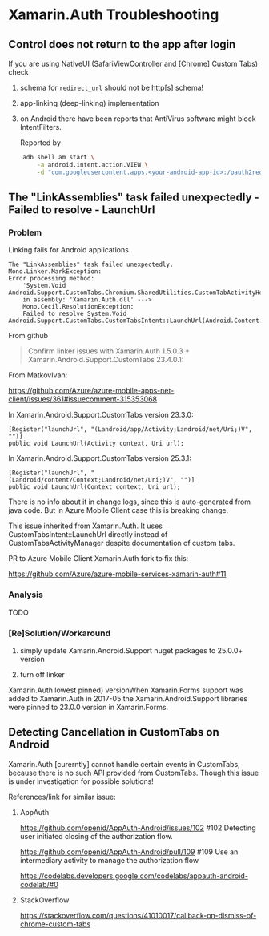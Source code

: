 # Xamarin.Auth Troubleshooting 

## Control does not return to the app after login

If you are using NativeUI (SafariViewController and [Chrome] Custom Tabs) check 

1.	schema for `redirect_url` should not be http[s] schema!

	
2.	app-linking (deep-linking) implementation 

3.	on Android there have been reports that AntiVirus software might block
	IntentFilters.
	
	Reported by 
	
```bash
	adb shell am start \
		-a android.intent.action.VIEW \
		-d "com.googleusercontent.apps.<your-android-app-id>:/oauth2redirect"
```	

## The "LinkAssemblies" task failed unexpectedly - Failed to resolve - LaunchUrl

### Problem

Linking fails for Android applications.

	The "LinkAssemblies" task failed unexpectedly.
	Mono.Linker.MarkException: 
	Error processing method: 
		'System.Void Android.Support.CustomTabs.Chromium.SharedUtilities.CustomTabActivityHelper::LaunchUrlWithCustomTabsOrFallback(Android.App.Activity,Android.Support.CustomTabs.CustomTabsIntent,Android.Net.Uri,Android.Support.CustomTabs.Chromium.SharedUtilities.ICustomTabFallback)'
		in assembly: 'Xamarin.Auth.dll' ---> 
		Mono.Cecil.ResolutionException: 
		Failed to resolve System.Void Android.Support.CustomTabs.CustomTabsIntent::LaunchUrl(Android.Content.Context,Android.Net.Uri)
		
From github


> Confirm linker issues with Xamarin.Auth 1.5.0.3 + Xamarin.Android.Support.CustomTabs 23.4.0.1:

From MatkovIvan:

https://github.com/Azure/azure-mobile-apps-net-client/issues/361#issuecomment-315353068


In Xamarin.Android.Support.CustomTabs version 23.3.0:

	[Register("launchUrl", "(Landroid/app/Activity;Landroid/net/Uri;)V", "")]
	public void LaunchUrl(Activity context, Uri url);

In Xamarin.Android.Support.CustomTabs version 25.3.1:

	[Register("launchUrl", "(Landroid/content/Context;Landroid/net/Uri;)V", "")]
	public void LaunchUrl(Context context, Uri url);

There is no info about it in change logs, since this is auto-generated from java code. 
But in Azure Mobile Client case this is breaking change.

This issue inherited from Xamarin.Auth. It uses CustomTabsIntent::LaunchUrl directly instead 
of CustomTabsActivityManager despite documentation of custom tabs.

PR to Azure Mobile Client Xamarin.Auth fork to fix this: 

https://github.com/Azure/azure-mobile-services-xamarin-auth#11

### Analysis

TODO

### [Re]Solution/Workaround

1.	simply update Xamarin.Android.Support nuget packages to 25.0.0+ version

2.	turn off linker

Xamarin.Auth lowest pinned) versionWhen Xamarin.Forms support was added to Xamarin.Auth in 2017-05 the 
Xamarin.Android.Support libraries were pinned to 23.0.0 version in Xamarin.Forms.


## Detecting Cancellation in CustomTabs on Android

Xamarin.Auth [curerntly] cannot handle certain events in CustomTabs, because there is no
such API provided from CustomTabs. Though this issue is under investigation for possible
solutions!

References/link for similar issue:

1.	AppAuth

	https://github.com/openid/AppAuth-Android/issues/102
	\#102 Detecting user initiated closing of the authorization flow. 

	https://github.com/openid/AppAuth-Android/pull/109
	\#109 Use an intermediary activity to manage the authorization flow 

	https://codelabs.developers.google.com/codelabs/appauth-android-codelab/#0
	
2.	StackOverflow

	https://stackoverflow.com/questions/41010017/callback-on-dismiss-of-chrome-custom-tabs
	
	
	